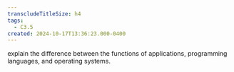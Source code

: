 ```yaml
---
transcludeTitleSize: h4
tags:
  - C3.5
created: 2024-10-17T13:36:23.000-0400
---
```

explain the difference between the functions of applications, programming languages, and operating systems.